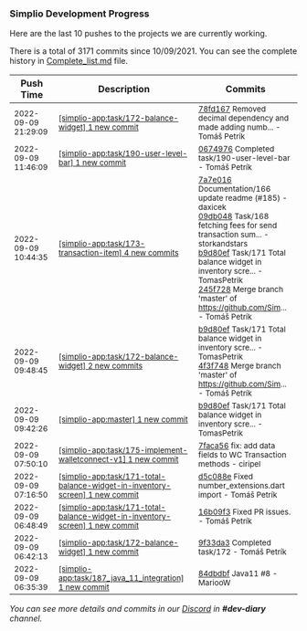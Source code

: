 
### Simplio Development Progress

Here are the last 10 pushes to the projects we are currently working.

There is a total of 3171 commits since 10/09/2021. You can see the complete history in
 [Complete_list.md](Complete_list.md) file.

| Push Time | Description | Commits |
| --- | --- | --- |
| <sub>2022-09-09 21:29:09</sub> | <sub>[[simplio-app:task/172\-balance\-widget] 1 new commit](https://github.com/SimplioOfficial/simplio-app/commit/78fd1679689b7b961a96fbcf1328d349133ec329)</sub> | <sub>[78fd167](https://github.com/SimplioOfficial/simplio-app/commit/78fd1679689b7b961a96fbcf1328d349133ec329) Removed decimal dependency and made adding numb... - Tomáš Petrík</sub> |
| <sub>2022-09-09 11:46:09</sub> | <sub>[[simplio-app:task/190\-user\-level\-bar] 1 new commit](https://github.com/SimplioOfficial/simplio-app/commit/06749767044335566cf94710e774fa57ef27ab78)</sub> | <sub>[0674976](https://github.com/SimplioOfficial/simplio-app/commit/06749767044335566cf94710e774fa57ef27ab78) Completed task/190-user-level-bar - Tomáš Petrík</sub> |
| <sub>2022-09-09 10:44:35</sub> | <sub>[[simplio-app:task/173\-transaction\-item] 4 new commits](https://github.com/SimplioOfficial/simplio-app/compare/9d353c176c12...245f728800fe)</sub> | <sub>[7a7e016](https://github.com/SimplioOfficial/simplio-app/commit/7a7e016de6253600db710ac21b7b823097848477) Documentation/166 update readme (#185) - daxicek<br>[09db048](https://github.com/SimplioOfficial/simplio-app/commit/09db0488962a93a16eb339ea7a1f7936a116eb81) Task/168 fetching fees for send transaction sum... - storkandstars<br>[b9d80ef](https://github.com/SimplioOfficial/simplio-app/commit/b9d80efdaf3115b4970cde8ca0b99de2e52c3b5a) Task/171 Total balance widget in inventory scre... - TomasPetrik<br>[245f728](https://github.com/SimplioOfficial/simplio-app/commit/245f728800fe0740ac977c7ab7100dbcc173f92a) Merge branch 'master' of https://github.com/Sim... - Tomáš Petrík</sub> |
| <sub>2022-09-09 09:48:45</sub> | <sub>[[simplio-app:task/172\-balance\-widget] 2 new commits](https://github.com/SimplioOfficial/simplio-app/compare/9f33da324c5f...4f3f748b239e)</sub> | <sub>[b9d80ef](https://github.com/SimplioOfficial/simplio-app/commit/b9d80efdaf3115b4970cde8ca0b99de2e52c3b5a) Task/171 Total balance widget in inventory scre... - TomasPetrik<br>[4f3f748](https://github.com/SimplioOfficial/simplio-app/commit/4f3f748b239ec1cfbeff008c7a5c9d35bff657f8) Merge branch 'master' of https://github.com/Sim... - Tomáš Petrík</sub> |
| <sub>2022-09-09 09:42:26</sub> | <sub>[[simplio-app:master] 1 new commit](https://github.com/SimplioOfficial/simplio-app/commit/b9d80efdaf3115b4970cde8ca0b99de2e52c3b5a)</sub> | <sub>[b9d80ef](https://github.com/SimplioOfficial/simplio-app/commit/b9d80efdaf3115b4970cde8ca0b99de2e52c3b5a) Task/171 Total balance widget in inventory scre... - TomasPetrik</sub> |
| <sub>2022-09-09 07:50:10</sub> | <sub>[[simplio-app:task/175\-implement\-walletconnect\-v1] 1 new commit](https://github.com/SimplioOfficial/simplio-app/commit/7faca56e5f0b1f9d02e7e9d2d4fc13c0269451ac)</sub> | <sub>[7faca56](https://github.com/SimplioOfficial/simplio-app/commit/7faca56e5f0b1f9d02e7e9d2d4fc13c0269451ac) fix: add data fields to WC Transaction methods - ciripel</sub> |
| <sub>2022-09-09 07:16:50</sub> | <sub>[[simplio-app:task/171\-total\-balance\-widget\-in\-inventory\-screen] 1 new commit](https://github.com/SimplioOfficial/simplio-app/commit/d5c088e17b6db56e7f6f422d472ba770329efc25)</sub> | <sub>[d5c088e](https://github.com/SimplioOfficial/simplio-app/commit/d5c088e17b6db56e7f6f422d472ba770329efc25) Fixed number_extensions.dart import - Tomáš Petrík</sub> |
| <sub>2022-09-09 06:48:49</sub> | <sub>[[simplio-app:task/171\-total\-balance\-widget\-in\-inventory\-screen] 1 new commit](https://github.com/SimplioOfficial/simplio-app/commit/16b09f39e5e1d48666fbf6870092036cd7ca6c08)</sub> | <sub>[16b09f3](https://github.com/SimplioOfficial/simplio-app/commit/16b09f39e5e1d48666fbf6870092036cd7ca6c08) Fixed PR issues. - Tomáš Petrík</sub> |
| <sub>2022-09-09 06:42:13</sub> | <sub>[[simplio-app:task/172\-balance\-widget] 1 new commit](https://github.com/SimplioOfficial/simplio-app/commit/9f33da324c5f94d56c06a4fd3e8a44178cc13433)</sub> | <sub>[9f33da3](https://github.com/SimplioOfficial/simplio-app/commit/9f33da324c5f94d56c06a4fd3e8a44178cc13433) Completed task/172 - Tomáš Petrík</sub> |
| <sub>2022-09-09 06:35:39</sub> | <sub>[[simplio-app:task/187\_java\_11\_integration] 1 new commit](https://github.com/SimplioOfficial/simplio-app/commit/84dbdbfce96a4556f55921bdf09066cdf5ddd398)</sub> | <sub>[84dbdbf](https://github.com/SimplioOfficial/simplio-app/commit/84dbdbfce96a4556f55921bdf09066cdf5ddd398) Java11 #8 - MariooW</sub> |

_You can see more details and commits in our [Discord](https://discord.gg/aKhjuwZmdP) in **#dev-diary** channel._
